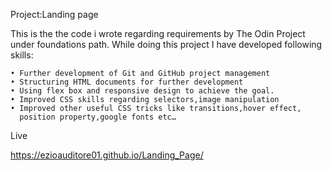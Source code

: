 ﻿
Project:Landing page

This is the the code i wrote regarding requirements by The Odin Project under foundations path.
While doing this project I have developed following skills:

    • Further development of Git and GitHub project management
    • Structuring HTML documents for further development
    • Using flex box and responsive design to achieve the goal.
    • Improved CSS skills regarding selectors,image manipulation
    • Improved other useful CSS tricks like transitions,hover effect,
      position property,google fonts etc…


Live 

https://ezioauditore01.github.io/Landing_Page/







